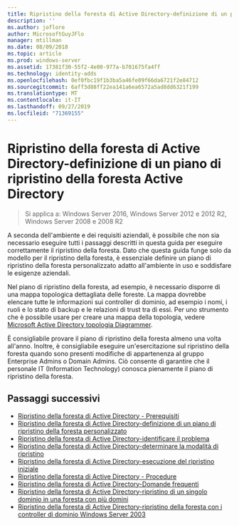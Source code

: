 ```yaml
---
title: Ripristino della foresta di Active Directory-definizione di un piano di ripristino della foresta Active Directory
description: ''
ms.author: joflore
author: MicrosoftGuyJFlo
manager: mtillman
ms.date: 08/09/2018
ms.topic: article
ms.prod: windows-server
ms.assetid: 17381f30-55f2-4e00-977a-b701675fa4ff
ms.technology: identity-adds
ms.openlocfilehash: 0ef0fbc19f1b3ba5a46fe09f66da6721f2e84712
ms.sourcegitcommit: 6aff3d88ff22ea141a6ea6572a5ad8dd6321f199
ms.translationtype: MT
ms.contentlocale: it-IT
ms.lasthandoff: 09/27/2019
ms.locfileid: "71369155"
---
```

# <a name="ad-forest-recovery---devising-an-ad-forest-recovery-plan"></a>Ripristino della foresta di Active Directory-definizione di un piano di ripristino della foresta Active Directory

>Si applica a: Windows Server 2016, Windows Server 2012 e 2012 R2, Windows Server 2008 e 2008 R2

A seconda dell'ambiente e dei requisiti aziendali, è possibile che non sia necessario eseguire tutti i passaggi descritti in questa guida per eseguire correttamente il ripristino della foresta. Dato che questa guida funge solo da modello per il ripristino della foresta, è essenziale definire un piano di ripristino della foresta personalizzato adatto all'ambiente in uso e soddisfare le esigenze aziendali.  
  
Nel piano di ripristino della foresta, ad esempio, è necessario disporre di una mappa topologica dettagliata delle foreste. La mappa dovrebbe elencare tutte le informazioni sui controller di dominio, ad esempio i nomi, i ruoli e lo stato di backup e le relazioni di trust tra di essi. Per uno strumento che è possibile usare per creare una mappa della topologia, vedere [Microsoft Active Directory topologia Diagrammer](https://www.microsoft.com/download/details.aspx?id=13380).  
  
È consigliabile provare il piano di ripristino della foresta almeno una volta all'anno. Inoltre, è consigliabile eseguire un'esercitazione sul ripristino della foresta quando sono presenti modifiche di appartenenza al gruppo Enterprise Admins o Domain Admins. Ciò consente di garantire che il personale IT (Information Technology) conosca pienamente il piano di ripristino della foresta.

## <a name="next-steps"></a>Passaggi successivi

- [Ripristino della foresta di Active Directory - Prerequisiti](AD-Forest-Recovery-Prerequisties.md)  
- [Ripristino della foresta di Active Directory-definizione di un piano di ripristino della foresta personalizzato](AD-Forest-Recovery-Devising-a-Plan.md)  
- [Ripristino della foresta di Active Directory-identificare il problema](AD-Forest-Recovery-Identify-the-Problem.md)
- [Ripristino della foresta di Active Directory-determinare la modalità di ripristino](AD-Forest-Recovery-Determine-how-to-Recover.md)
- [Ripristino della foresta di Active Directory-esecuzione del ripristino iniziale](AD-Forest-Recovery-Perform-initial-recovery.md)  
- [Ripristino della foresta di Active Directory - Procedure](AD-Forest-Recovery-Procedures.md)  
- [Ripristino della foresta di Active Directory-Domande frequenti](AD-Forest-Recovery-FAQ.md)  
- [Ripristino della foresta di Active Directory-ripristino di un singolo dominio in una foresta con più domini](AD-Forest-Recovery-Single-Domain-in-Multidomain-Recovery.md)  
- [Ripristino della foresta di Active Directory-ripristino della foresta con i controller di dominio Windows Server 2003](AD-Forest-Recovery-Windows-Server-2003.md)
